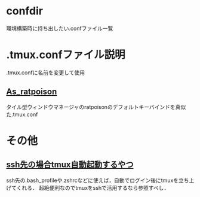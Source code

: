 # confdir
環境構築時に持ち出したい.confファイル一覧

# .tmux.confファイル説明
.tmux.confに名前を変更して使用
## [As_ratpoison](tmux/.tmux_as_ratpoison.conf)
タイル型ウィンドウマネージャのratpoisonのデフォルトキーバインドを真似た.tmux.conf

# その他
## [ssh先の場合tmux自動起動するやつ](https://gist.github.com/abcang/11bfcff22a0633600aefbb01550b8e38)
ssh先の.bash_profileや.zshrcなどに使えば，自動でログイン後にtmuxを立ち上げてくれる．
超絶便利なのでtmuxをsshで活用するなら参照すべし．